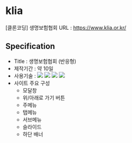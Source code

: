 # klia
[클론코딩] 생명보험협회
URL : https://www.klia.or.kr/ 

## Specification
  - Title : 생명보험협회 (반응형)
  - 제작기간 : 약 10일
  - 사용기술 : <img src="https://img.shields.io/badge/-HTML5-blue?style=flat-square&logo=html5&logoColor=white"> <img src="https://img.shields.io/badge/-CSS3-orange?style=flat-square&logo=css3&logoColor=white"> <img src="https://img.shields.io/badge/-JavaScript-yellow?style=flat-square&logo=JavaScript&logoColor=white"> <img src="https://img.shields.io/badge/-jQuery-blue?style=flat-square&logo=jQuery&logoColor=white">
  - 사이트 주요 구성 
    - 모달창
    - 위/아래로 가기 버튼
    - 주메뉴
    - 탭메뉴
    - 서브메뉴
    - 슬라이드
    - 하단 배너
